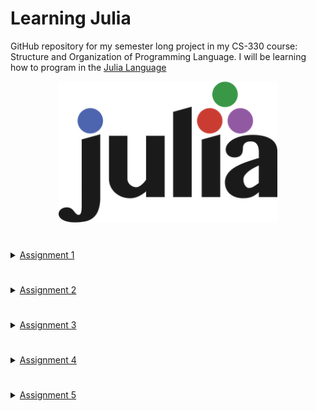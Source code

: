 # Learning Julia

GitHub repository for my semester long project in my CS-330 course: Structure and Organization of Programming Language. I will be learning how to program in the [Julia Language](https://julialang.org)

<p align="center">
  <img src="images/julia logo.png" width="350" title="hover text">
</p>

# 
<details close>
  <summary>
    <a href="https://github.com/ismahahmed/Learning-Julia-Programming/tree/main/Assignment1">Assignment 1</a> 
  </summary><br>
  
<a href="https://github.com/ismahahmed/Learning-Julia-Programming/blob/main/Assignment1/Background.md">Background</a> 
<p>Introduction to Julia Language includuing a background on where and when it was created. Includes links to several different resources when learning the     Julia programming language. This markdown file will also go through installation and running your first program.</p>
  
<a href="https://github.com/ismahahmed/Learning-Julia-Programming/blob/main/Assignment1/helloworld.jl">helloworld.jl</a>
<p>Example of Hello World in Julia. Also has example of different comments (single line/multi line comments)</p>
  
</details>

#
<details close>
  <summary>
    <a href="https://github.com/ismahahmed/Learning-Julia-Programming/tree/main/Assignment2">Assignment 2</a>
  </summary><br>
  
<a href="https://github.com/ismahahmed/Learning-Julia-Programming/blob/main/Assignment2/Data%20Types.md">Data Types.md</a> 
<p>Explanation and examples of data types and naming conventions in Julia. This file will aslo go through the *stylistic* conventions the julia community has developed. Introduces built in complex data types (examples: dictionaries, arrays, tuples)</p>
  
 <a href="https://github.com/ismahahmed/Learning-Julia-Programming/blob/main/Assignment2/data_types.jl">data_types.jl.md</a> 
  <p> Julia file on examples of: naming conventions, integers/integer variable types, strings/string variable types, floating point numbers, boolean, arrays, ditioonaries and simple math in Julia. </p>
  
 </details>
 
 #
<details close>
  <summary>
    <a href="https://github.com/ismahahmed/Learning-Julia-Programming/tree/main/Assignment3">Assignment 3</a>
  </summary><br>
  
<a href="https://github.com/ismahahmed/Learning-Julia-Programming/blob/main/Assignment3/Conditional%20Statements.md">Conditional Statements.md</a> 
<p>Explanation and examples of conditional statements in Julia language. This inclues: if/else if/else statments, boolean values, short circuit evaluation and switch case statements. This markdown file also includes resouces to learn more about conditional statements.</p>
  
 <a href="https://github.com/ismahahmed/Learning-Julia-Programming/blob/main/Assignment3/conditionals.jl">conditionals.jl.md</a> 
  <p> Julia file on syntax for conditional statements. I provide a few different examples on condional statements including one condition and multi conditional statements. Since Julia does not have a built in switch statement I include an exaple of how one can be implemented. </p>
  
 </details>
 
 #
<details close>
  <summary>
    <a href="https://github.com/ismahahmed/Learning-Julia-Programming/tree/main/Assignment4">Assignment 4</a>
  </summary><br>
  
<a href="https://github.com/ismahahmed/Learning-Julia-Programming/blob/main/Assignment4/Loops%20and%20Functions.md">Loops and Functions.md</a> 
<p>Explanation and examples of loops and functions in Julia language. This file goes through the following: for loops, while loops, syntax for declaring a function, lamda functions, mutating/non mutating functions, recursive functions and multi return parameters.</p>
  
 <a href="https://github.com/ismahahmed/Learning-Julia-Programming/blob/main/Assignment4/loops_and_functions.jl">loops_and_functions.jl.md</a> 
  <p> This Julia file will have examples on different loops in the Julia programming language as well as examples of functions and how to declare them! </p>
  
 </details>

#
<details close>
  <summary>
    <a href="https://github.com/ismahahmed/Learning-Julia-Programming/tree/main/Assignment5">Assignment 5</a>
  </summary><br>
  
<a href="https://github.com/ismahahmed/Learning-Julia-Programming/blob/main/Assignment5/Structs.md">Structs.md</a> 
<p>This document will introduce Julia language structs. Structs (previously known as types) are similar to what other programming languages call classes. In short, structs are used for object oriented programming in Julia. There is a specific format used for Julia structs this is explained further in this markdown file.</p>
  
 <a href="https://github.com/ismahahmed/Learning-Julia-Programming/blob/main/Assignment5/structs.jl">structs.jl.md</a> 
  <p>This Julia file will have examples on structs. This includes syntax for creating structs and syntax to call a struct. It has examples of how objects are created.</p>
  
 </details>
 
# 



